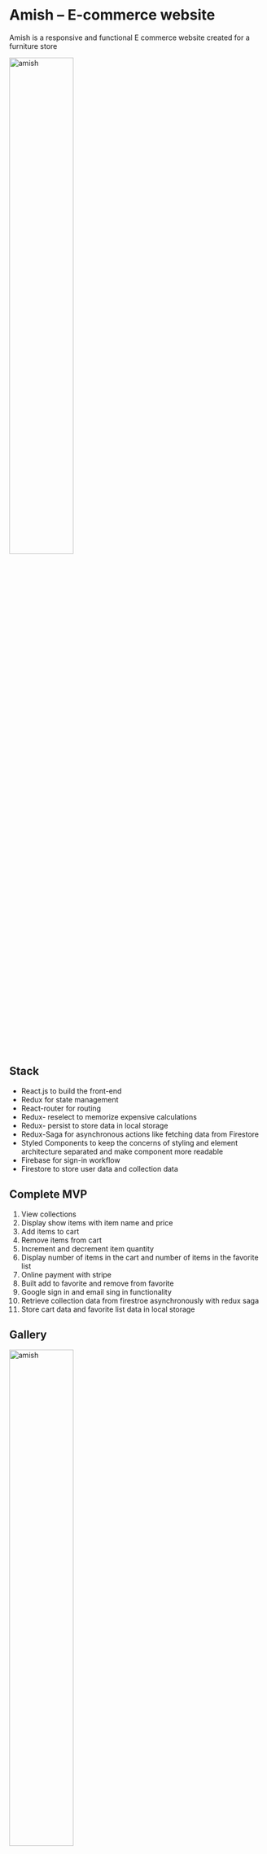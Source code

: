 
# Amish – E-commerce website 

Amish is a responsive and functional E commerce website created for a furniture store

<img src="https://user-images.githubusercontent.com/68109485/143798882-f03a0e05-9e3b-4c0a-9532-09986ddd67bd.jpg" alt="amish" border="0" width="50%">

## Stack

- React.js to build the front-end
- Redux for state management 
- React-router for routing 
- Redux- reselect to memorize expensive calculations 
- Redux- persist to store data in local storage
- Redux-Saga for asynchronous actions like fetching data from Firestore
- Styled Components to keep the concerns of styling and element architecture separated and make component more readable
- Firebase for sign-in workflow 
- Firestore to store user data and collection data


## Complete MVP
1.	View collections 
2.	Display show items with item name and price
3.	Add items to cart
4.	Remove items from cart
5.	Increment and decrement item quantity
6.	Display number of items in the cart and number of items in the favorite list 
7.	Online payment with stripe
8.	Built add to favorite and remove from favorite
9.	Google sign in and email sing in functionality 
10.	Retrieve collection data from firestroe asynchronously with redux saga 
11.	Store cart data and favorite list data in local storage  

## Gallery
<img src="https://user-images.githubusercontent.com/68109485/143798881-abec948c-24f1-432c-9a92-fc465dfcb67a.jpg" alt="amish" border="0" width="50%">
<img src="https://user-images.githubusercontent.com/68109485/143798884-7b17bb91-f479-4473-9d68-0fca2f02dca3.jpg" alt="amish" border="0" width="50%">
<img src="https://user-images.githubusercontent.com/68109485/143798880-c326ca43-7962-4f71-ab92-19f823e0ad4b.jpg" alt="amish" border="0" width="50%">
<img src="https://user-images.githubusercontent.com/68109485/143798886-daf4c1d8-efb9-4fc5-85e2-8dc1aa21707a.jpg" alt="amish" border="0" width="50%">

